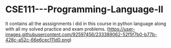 # CSE111---Programming-Language-lI
It contains all the asssignments i did in this course in python language along with all my solved practice and exam problems.
(https://user-images.githubusercontent.com/92597456/233389062-52f5f7b0-b77b-428c-a52c-66e6cec111d0.png)
